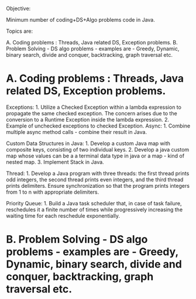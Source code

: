 Objective:

Minimum number of coding+DS+Algo problems code in Java.

Topics are:

A. Coding problems : Threads, Java related DS, Exception problems.
B. Problem Solving - DS algo problems - examples are - Greedy, Dynamic, binary search, divide and conquer, backtracking, graph traversal etc.

A. Coding problems : Threads, Java related DS, Exception problems.
==================================================================
Exceptions:
    1. Utilize a Checked Exception within a lambda expression to propagate the same checked exception. The concern arises due to the conversion to a Runtime Exception inside the lambda expression.
    2. Example of unchecked exceptions to checked Exception.
Async:
    1. Combine multiple async method calls - combine their result in Java.

Custom Data Structures in Java:
    1. Develop a custom Java map with composite keys, consisting of two individual keys.
    2. Develop a java custom map whose values can be a a terminal data type in java or a map - kind of nested map.
    3. Implement Stack in Java.

Thread:
    1. Develop a Java program with three threads: the first thread prints odd integers, the second thread prints even integers, and the third thread prints delimiters. Ensure synchronization so that the program prints integers from 1 to n with appropriate delimiters.

Priority Queue:
    1. Build a Java task scheduler that, in case of task failure, reschedules it a finite number of times while progressively increasing the waiting time for each reschedule exponentially.

B. Problem Solving - DS algo problems - examples are - Greedy, Dynamic, binary search, divide and conquer, backtracking, graph traversal etc.
====================================================================